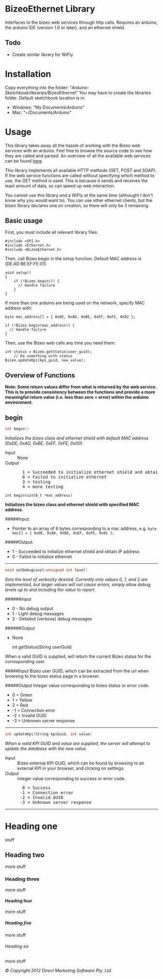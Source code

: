 # BizeoEthernet Library
Interfaces to the bizeo web services through http calls. Requires an arduino, the arduino IDE (version 1.0 or later), and an ethernet shield.

## Todo
* Create similar library for WiFly.

# Installation
Copy everything into the folder: "*Arduino-Sketchbook*/libraries/BizeoEthernet"
You may have to create the libraries folder. Default sketchbook location is in:

* Windows: "My Documents\Arduino"
* Mac: "~/Documents/Arduino"

# Usage
This library takes away all the hassle of working with the Bizeo web services with an arduino. Feel free to browse the source code to see how they are called and parsed. An overview of all the available web services can be found [here](http://bizeocloudws.cloudapp.net/PublicWS.asmx).

This library implements all available HTTP methods (GET, POST and SOAP). If the web service functions are called without specifying which method to use, the GET method is used. This is because it sends and receives the least amount of data, so can speed up web interaction.

You cannot use this library and a WiFly at the same time (althought I don't know why you would want to). You can use other ethernet clients, but the bizeo library declares one on creation, so there will only be 3 remaining.

## Basic usage
First, you must include all relevant library files:

    #include <SPI.h>
    #include <Ethernet.h>
    #include <BizeoEthernet.h>

Then, call Bizeo.begin in the setup function. Default MAC address is (DE:AD:BE:EF:FE:01):

    void setup()
    {
        if (!Bizeo.begin()) {
          // Handle failure
        }
    }

If more than one arduino are being used on the network, specify  MAC address with:

    byte mac_address[] = { 0xDE, 0xAD, 0xBE, 0xEF, 0xFE, 0x02 };
    
    if (!Bizeo.begin(mac_address)) {
      // Handle failure
    }

Then, use the Bizeo web calls any time you need them:

    int status = Bizeo.getStatus(user_guid);
        // Do something with status
    Bizeo.updateKpi(kpi_guid, new_value);

## Overview of Functions

**Note: Some return values differ from what is returned by the web service. This is to provide consistency between the functions and provide a more meaningful return value (i.e. less than zero = error) within the arduino environment.**

## begin

````c
int begin()
````

*Initializes the bizeo class and ethernet shield with default MAC address (0xDE, 0xAD, 0xBE, 0xEF, 0xFE, 0x00).*

<dl>
  <dt>Input</dt>
  <dd>None</dd>
  <dt>Output</dt>
  <dd>
<pre>
  1 = Succeeded to initialize ethernet shield and obtain IP address  
  0 = Failed to initialize ethernet  
  3 = testing  
  4 = more testing  
</pre>
  </dd>
</dl>

    int begin(uint8_t *mac_address)

**Initializes the bizeo class and ethernet shield with specified MAC address.**

#####Input:
* Pointer to an array of 6 bytes corresponding to a mac address, e.g. `byte mac[] = { 0xDE, 0xAD, 0xBE, 0xEF, 0xFE, 0x01 };`

#####Output:
* 1 - Succeeded to initialize ethernet shield and obtain IP address
* 0 - Failed to initialize ethernet

---

```c
void setDebugLevel(unsigned int level)
```

*Sets the level of verbosity desired. Currently only values 0, 1, and 2 are implemented, but larger values will not cause errors, simply allow debug levels up to and including the value to report.*

######*Input*
* 0 - No debug output
* 1 - Light debug messages
* 2 - Detailed (verbose) debug messages

######*Output*
* None

    int getStatus(String userGuid)

When a valid GUID is supplied, will return the current Bizeo status for the corresponding user.

#####*Input*
    Bizeo user GUID, which can be extracted from the url when browsing to the bizeo status page in a browser.

#####*Output*
    Integer value corresponding to bizeo status or error code.
* 0 = Green
* 1 = Yellow
* 2 = Red
* -1 = Connection error
* -2 = Invalid GUID
* -3 = Unknown server response  

--------

```c
int updateKpi(String kpiGuid, int value)
```

*When a valid KPI GUID and value are supplied, the server will attempt to update the database with the new value.*
<dl>
  <dt>Input</dt>
  <dd>Bizeo external KPI GUID, which can be found by browsing to an external KPI in your browser, and clicking on settings.</dd>
  <dt>Output</dt>
  <dd> Integer value corresponding to success or error code.
<pre>
  0 = Success
 -1 = Connection error
 -2 = Invalid GUID
 -3 = Unknown server response
</pre>
  </dd>
</dl>

--------


Heading one
=====================
stuff

Heading two
---------------------
more stuff

### Heading three
more stuff

#### Heading four
more stuff

##### Heading five
more stuff

###### Heading six
more stuff

*&copy; Copyright 2012 Direct Marketing Software Pty. Ltd.*

